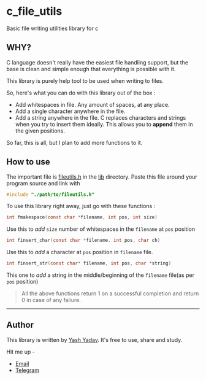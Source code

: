 # c_file_utils
Basic file writing utilities library for c


## WHY?
C language doesn't really have the easiest file handling support, but the base is clean and simple enough that everything is possible with it.

This library is purely help tool to be used when writing to files.

So, here's what you can do with this library out of the box :
- Add whitespaces in file. Any amount of spaces, at any place.
- Add a single character anywhere in the file.
- Add a string anywhere in the file.
C replaces characters and strings when you try to insert them ideally. This allows you to **append** them in the given positions.

So far, this is all, but I plan to add more functions to it.

## How to use
The important file is [fileutils.h](/lib/fileutils.h) in the [lib](/lib) directory.
Paste this file around your program source and link with
```c
#include "./path/to/fileutils.h"
```

To use this library right away, just go with these functions :

```c
int fmakespace(const char *filename, int pos, int size) 
```
Use this to _add_ `size` number of whitespaces in the `filename` at `pos` position
```c
int finsert_char(const char *filename. int pos, char ch) 
```
Use this to _add_ a character at `pos` position in `filename` file.
```c
int finsert_str(const char* filename, int pos, char *string)
```
This one to _add_ a string in the middle/beginning of the `filename` file(as per `pos` position)

> All the above functions return 1 on a successful completion and return 0 in case of any faliure.

----

## Author

This library is written by [Yash Yadav](https://github.com/OhYash).
It's free to use, share and study.

Hit me up -
- [Email](mailto:yashdimpu@gmail.com)
- [Telegram](http://t.me/OhYash)
